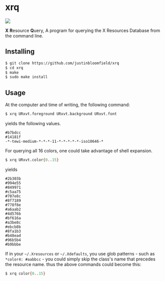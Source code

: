 # xrq

[![](https://img.shields.io/travis/arianon/xrq.svg?style=flat-square)](https://travis-ci.org/arianon/xrq)

**X** **R**esource **Q**uery,
A program for querying the X Resources Database from the command line.

## Installing
```sh
$ git clone https://github.com/justinbloomfield/xrq
$ cd xrq
$ make
$ sudo make install
```

## Usage
At the computer and time of writing, the following command:
```sh
$ xrq URxvt.foreground URxvt.background URxvt.font
```
yields the following values.
```
#b7bdcc
#14181f
-*-tewi-medium-*-*-*-11-*-*-*-*-*-iso10646-*
```

For querying all 16 colors, one could take advantage of shell expansion.
```sh
$ xrq URxvt.color{0..15}
```
yields
```
#2b303b
#994e55
#849971
#c5aa75
#707e8c
#8f7189
#778f8e
#a6aab2
#4d576b
#bf616a
#a3be8c
#ebcb8b
#8fa1b3
#b48ead
#96b5b4
#b9bbbe
```

If in your `~/.Xresources` or `~/.Xdefaults`, you use glob patterns - such as `*color4: #aabbcc` - you could simply skip the class's name that precedes the resource name. thus the above commands could become this:

```sh
$ xrq color{0..15}
```
